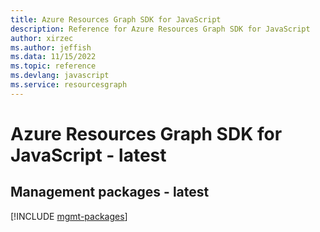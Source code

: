 ```yaml
---
title: Azure Resources Graph SDK for JavaScript
description: Reference for Azure Resources Graph SDK for JavaScript
author: xirzec
ms.author: jeffish
ms.data: 11/15/2022
ms.topic: reference
ms.devlang: javascript
ms.service: resourcesgraph
---
```

# Azure Resources Graph SDK for JavaScript - latest

## Management packages - latest
[!INCLUDE [mgmt-packages](resources-graph-mgmt-index.md)]